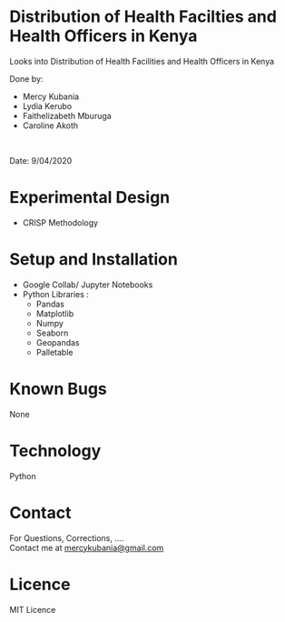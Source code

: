 # Distribution of Health Facilties and Health Officers in Kenya

Looks into Distribution of Health Facilities and Health Officers in Kenya

Done by: 
- Mercy Kubania
- Lydia Kerubo
- Faithelizabeth Mburuga
- Caroline Akoth
<br />

Date: 9/04/2020

# Experimental Design
- CRISP Methodology

# Setup and Installation
- Google Collab/ Jupyter Notebooks <br />
- Python Libraries : <br />
  - Pandas
  - Matplotlib
  - Numpy
  - Seaborn
  - Geopandas
  - Palletable
  
# Known Bugs
None

# Technology
Python

# Contact
For Questions, Corrections, .... <br/>
Contact me at mercykubania@gmail.com

# Licence
MIT Licence

  
